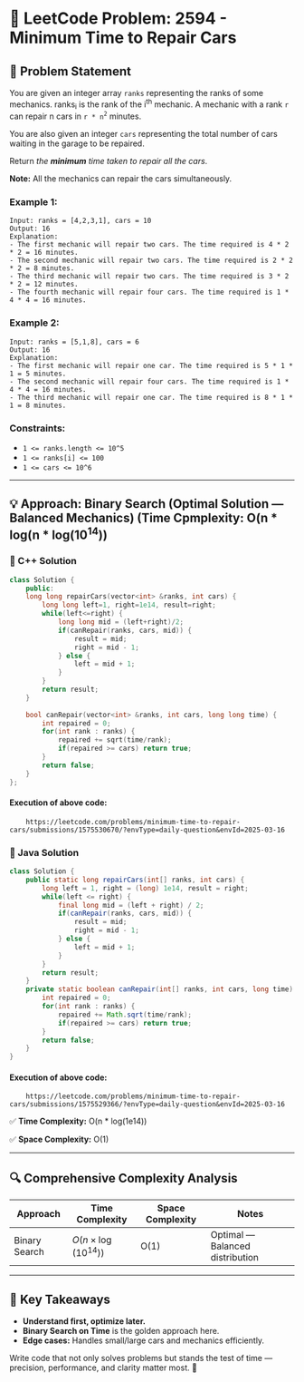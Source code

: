 # 🧠 LeetCode Problem: 2594 - Minimum Time to Repair Cars

## 📌 Problem Statement

You are given an integer array `ranks` representing the ranks of some mechanics. ranks<sub>i</sub> is the rank of the i<sup>th</sup> mechanic. A mechanic with a rank `r` can repair n cars in `r * n`<sup>`2`</sup> minutes.

You are also given an integer `cars` representing the total number of cars waiting in the garage to be repaired.

Return *the* ***minimum*** *time taken to repair all the cars*.

**Note:** All the mechanics can repair the cars simultaneously.

### Example 1:
```plaintext
Input: ranks = [4,2,3,1], cars = 10
Output: 16
Explanation: 
- The first mechanic will repair two cars. The time required is 4 * 2 * 2 = 16 minutes.
- The second mechanic will repair two cars. The time required is 2 * 2 * 2 = 8 minutes.
- The third mechanic will repair two cars. The time required is 3 * 2 * 2 = 12 minutes.
- The fourth mechanic will repair four cars. The time required is 1 * 4 * 4 = 16 minutes.
```

### Example 2:
```plaintext
Input: ranks = [5,1,8], cars = 6
Output: 16
Explanation: 
- The first mechanic will repair one car. The time required is 5 * 1 * 1 = 5 minutes.
- The second mechanic will repair four cars. The time required is 1 * 4 * 4 = 16 minutes.
- The third mechanic will repair one car. The time required is 8 * 1 * 1 = 8 minutes.
```

### Constraints:

- `1 <= ranks.length <= 10^5`
- `1 <= ranks[i] <= 100`
- `1 <= cars <= 10^6`

---

## 💡 Approach: Binary Search (Optimal Solution — Balanced Mechanics) (Time Cpmplexity: O(n * log(n * log(10<sup>14</sup>))

### 🔧 C++ Solution

```cpp
class Solution {
    public:
    long long repairCars(vector<int> &ranks, int cars) {
        long long left=1, right=1e14, result=right;
        while(left<=right) {
            long long mid = (left+right)/2;
            if(canRepair(ranks, cars, mid)) {
                result = mid;
                right = mid - 1;
            } else {
                left = mid + 1;
            }
        }
        return result;
    }
    
    bool canRepair(vector<int> &ranks, int cars, long long time) {
        int repaired = 0;
        for(int rank : ranks) {
            repaired += sqrt(time/rank);
            if(repaired >= cars) return true;
        }
        return false;
    }
};
```

#### Execution of above code:
```link
    https://leetcode.com/problems/minimum-time-to-repair-cars/submissions/1575530670/?envType=daily-question&envId=2025-03-16
```

### 🔧 Java Solution

```java
class Solution {
    public static long repairCars(int[] ranks, int cars) {
        long left = 1, right = (long) 1e14, result = right;
        while(left <= right) {
            final long mid = (left + right) / 2;
            if(canRepair(ranks, cars, mid)) {
                result = mid;
                right = mid - 1;
            } else {
                left = mid + 1;
            }
        }
        return result;
    }
    private static boolean canRepair(int[] ranks, int cars, long time) {
        int repaired = 0;
        for(int rank : ranks) {
            repaired += Math.sqrt(time/rank);
            if(repaired >= cars) return true;
        }
        return false;
    }
}
```

#### Execution of above code:
```link
    https://leetcode.com/problems/minimum-time-to-repair-cars/submissions/1575529366/?envType=daily-question&envId=2025-03-16
```

✅ **Time Complexity:** O(n * log(1e14))

✅ **Space Complexity:** O(1)

---

## 🔍 Comprehensive Complexity Analysis

| Approach          | Time Complexity    | Space Complexity | Notes                                       |
| ----------------- | ------------------ | ---------------- | ------------------------------------------- |
| Binary Search     | $O(n \times \log(10^{14}))$   | O(1)             | Optimal — Balanced distribution      |

---

## 🏅 Key Takeaways

- **Understand first, optimize later.**
- **Binary Search on Time** is the golden approach here.
- **Edge cases:** Handles small/large cars and mechanics efficiently.

Write code that not only solves problems but stands the test of time — precision, performance, and clarity matter most. 🎯
